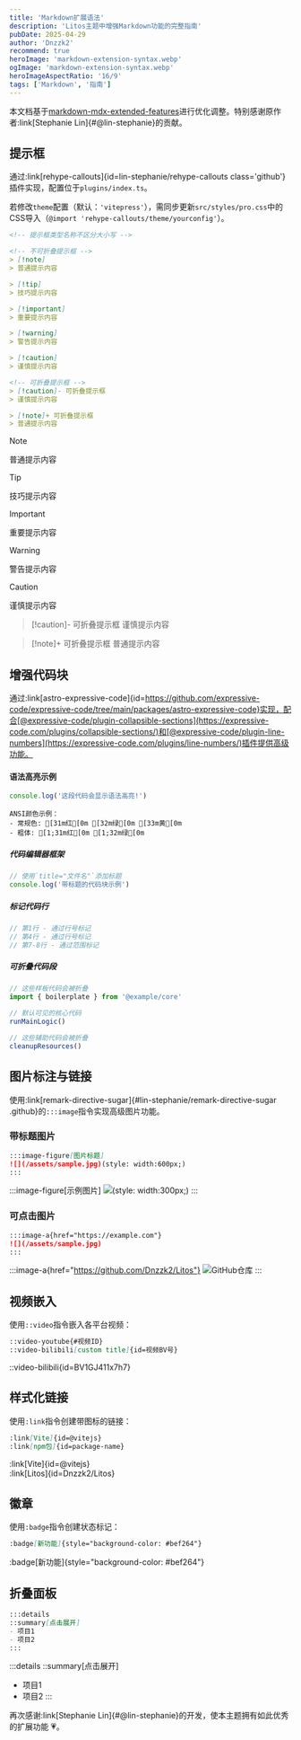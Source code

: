 ```yaml
---
title: 'Markdown扩展语法'
description: 'Litos主题中增强Markdown功能的完整指南'
pubDate: 2025-04-29
author: 'Dnzzk2'
recommend: true
heroImage: 'markdown-extension-syntax.webp'
ogImage: 'markdown-extension-syntax.webp'
heroImageAspectRatio: '16/9'
tags: ['Markdown', '指南']
---
```


本文档基于[markdown-mdx-extended-features](https://astro-antfustyle-theme.vercel.app/blog/markdown-mdx-extended-features/)进行优化调整。特别感谢原作者:link[Stephanie Lin]{#@lin-stephanie}的贡献。

## 提示框

通过:link[rehype-callouts]{id=lin-stephanie/rehype-callouts class='github'}插件实现，配置位于`plugins/index.ts`。

若修改`theme`配置（默认：`'vitepress'`），需同步更新`src/styles/pro.css`中的CSS导入（`@import 'rehype-callouts/theme/yourconfig'`）。

```md
<!-- 提示框类型名称不区分大小写 -->

<!-- 不可折叠提示框 -->
> [!note]
> 普通提示内容

> [!tip]
> 技巧提示内容

> [!important]
> 重要提示内容

> [!warning]
> 警告提示内容

> [!caution]
> 谨慎提示内容

<!-- 可折叠提示框 -->
> [!caution]- 可折叠提示框
> 谨慎提示内容

> [!note]+ 可折叠提示框
> 普通提示内容
```

> [!note]
> 普通提示内容

> [!tip]
> 技巧提示内容

> [!important]
> 重要提示内容

> [!warning]
> 警告提示内容

> [!caution]
> 谨慎提示内容

> [!caution]- 可折叠提示框
> 谨慎提示内容

> [!note]+ 可折叠提示框
> 普通提示内容

## 增强代码块

通过:link[astro-expressive-code]{id=https://github.com/expressive-code/expressive-code/tree/main/packages/astro-expressive-code}实现，配合[@expressive-code/plugin-collapsible-sections](https://expressive-code.com/plugins/collapsible-sections/)和[@expressive-code/plugin-line-numbers](https://expressive-code.com/plugins/line-numbers/)插件提供高级功能。

#### 语法高亮示例

```js title='示例文件.md'
console.log('这段代码会显示语法高亮!')
```

```ansi title='ANSI颜色示例'
ANSI颜色示例：
- 常规色: [31m红[0m [32m绿[0m [33m黄[0m
- 粗体: [1;31m红[0m [1;32m绿[0m
```

##### 代码编辑器框架

```js title="测试文件.js"
// 使用`title="文件名"`添加标题
console.log('带标题的代码块示例')
```

##### 标记代码行

```js {1, 4, 7-8}
// 第1行 - 通过行号标记
// 第4行 - 通过行号标记
// 第7-8行 - 通过范围标记
```

##### 可折叠代码段

```js collapse={1-5, 12-14}
// 这些样板代码会被折叠
import { boilerplate } from '@example/core'

// 默认可见的核心代码
runMainLogic()

// 这些辅助代码会被折叠
cleanupResources()
```

## 图片标注与链接

使用:link[remark-directive-sugar]{#lin-stephanie/remark-directive-sugar .github}的`:::image`指令实现高级图片功能。

### 带标题图片

```md
:::image-figure[图片标题]
![](/assets/sample.jpg)(style: width:600px;)
:::
```

:::image-figure[示例图片]
![](~/assets/images/markdown-extension-syntax/markdown-extension-syntax.png)(style: width:300px;)
:::

### 可点击图片

```md
:::image-a{href="https://example.com"}
![](/assets/sample.jpg)
:::
```

:::image-a{href="https://github.com/Dnzzk2/Litos"}
![GitHub仓库](~/assets/images/markdown-extension-syntax/markdown-extension-syntax.png)
:::

## 视频嵌入

使用`::video`指令嵌入各平台视频：

```md
::video-youtube{#视频ID}
::video-bilibili[custom title]{id=视频BV号}
```

::video-bilibili{id=BV1GJ411x7h7}

## 样式化链接

使用`:link`指令创建带图标的链接：

```md
:link[Vite]{id=@vitejs}
:link[npm包]{id=package-name}
```

:link[Vite]{id=@vitejs}  
:link[Litos]{id=Dnzzk2/Litos}

## 徽章

使用`:badge`指令创建状态标记：

```md
:badge[新功能]{style="background-color: #bef264"}
```

:badge[新功能]{style="background-color: #bef264"}

## 折叠面板

```md
:::details
::summary[点击展开]
- 项目1
- 项目2
:::
```

:::details
::summary[点击展开]
- 项目1
- 项目2
:::

再次感谢:link[Stephanie Lin]{#@lin-stephanie}的开发，使本主题拥有如此优秀的扩展功能 💗。
